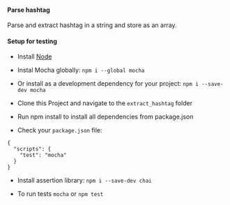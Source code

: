 #### Parse hashtag

Parse and extract hashtag in a string and store as an array.

#### Setup for testing

+ Install [Node](https://nodejs.org/en/)

+ Instal Mocha globally: `npm i --global mocha`

+ Or install as a development dependency for your project:
`npm i --save-dev mocha`

+ Clone this Project and navigate to the `extract_hashtag` folder

+ Run npm install to install all dependencies from package.json

+ Check your `package.json` file:
```
{
  "scripts": {
    "test": "mocha"
  }
}
```

+ Install assertion library:
`npm i --save-dev chai`

+ To run tests `mocha` or `npm test`